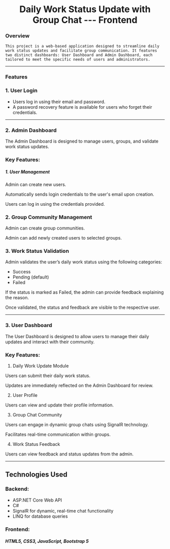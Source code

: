 <h1 style = text-align:center >Daily Work Status Update with Group Chat --- Frontend</h1>

<h3>Overview</h3>

    This project is a web-based application designed to streamline daily work status updates and facilitate group communication. It features two distinct dashboards: User Dashboard and Admin Dashboard, each tailored to meet the specific needs of users and administrators.

<hr>


<h3>Features</h3>

<h3>1. User Login</h3>

<ul>
<li>Users log in using their email and password.</li>

<li>A password recovery feature is available for users who forget their credentials.</li>
</ul>

<hr>

<h3>2. Admin Dashboard</h3>

The Admin Dashboard is designed to manage users, groups, and validate work status updates.

<h3>Key Features:</h3>

<h5>1. User Management</h5>

Admin can create new users.

Automatically sends login credentials to the user's email upon creation.

Users can log in using the credentials provided.

<h3>2. Group Community Management</h3>

Admin can create group communities.

Admin can add newly created users to selected groups.

<h3>3. Work Status Validation</h3>

Admin validates the user’s daily work status using the following categories:

<ul>
  <li>Success</li>
   <li>Pending (default)</li>
   <li>Failed</li>
</ul>


If the status is marked as Failed, the admin can provide feedback explaining the reason.

Once validated, the status and feedback are visible to the respective user.

<hr>

<h3>3. User Dashboard</h3>

The User Dashboard is designed to allow users to manage their daily updates and interact with their community.

<h3>Key Features:</h3>

1. Daily Work Update Module

Users can submit their daily work status.

Updates are immediately reflected on the Admin Dashboard for review.

2. User Profile

Users can view and update their profile information.

3. Group Chat Community

Users can engage in dynamic group chats using SignalR technology.

Facilitates real-time communication within groups.

4. Work Status Feedback

Users can view feedback and status updates from the admin.

<hr>

<h2>Technologies Used</h2>

<h3>Backend:</h3>

<ul>
  <li>ASP.NET Core Web API</li>
  <li>C#</li>
  <li>SignalR for dynamic, real-time chat functionality</li>
  <li>LINQ for database queries</li>
</ul>


<h3>Frontend:</h3>

<h5>HTML5, CSS3, JavaScript, Bootstrap 5 </h5>



